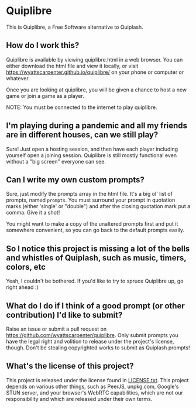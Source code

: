 Quiplibre
=========

This is Quiplibre, a Free Software alternative to Quiplash.

## How do I work this?
Quiplibre is available by viewing quiplibre.html in a web browser. You can either download the html file and view it locally, or visit https://wyattscarpenter.github.io/quiplibre/ on your phone or computer or whatever.

Once you are looking at quiplibre, you will be given a chance to host a new game or join a game as a player.

NOTE: You must be connected to the internet to play quiplibre.

## I'm playing during a pandemic and all my friends are in different houses, can we still play?

Sure! Just open a hosting session, and then have each player including yourself open a joining session. Quiplibre is still mostly functional even without a "big screen" everyone can see.

## Can I write my own custom prompts?
Sure, just modify the prompts array in the html file. It's a big ol' list of prompts, named `prompts`. You must surround your prompt in quotation marks (either 'single' or "double") and after the closing quotation mark put a comma. Give it a shot!

You might want to make a copy of the unaltered prompts first and put it somewhere convenient, so you can go back to the default prompts easily.

## So I notice this project is missing a lot of the bells and whistles of Quiplash, such as music, timers, colors, etc
Yeah, I couldn't be bothered. If you'd like to try to spruce Quiplibre up, go right ahead :)

## What do I do if I think of a good prompt (or other contribution) I'd like to submit?
Raise an issue or submit a pull request on https://github.com/wyattscarpenter/quiplibre. Only submit prompts you have the legal right and volition to release under the project's license, though. Don't be stealing copyrighted works to submit as Quiplash prompts!

## What's the license of this project?
This project is released under the license found in [LICENSE.txt](LICENSE.txt). This project depends on various other things, such as PeerJS, unpkg.com, Google's STUN server, and your browser's WebRTC capabilities, which are not our responsibility and which are released under their own terms.
